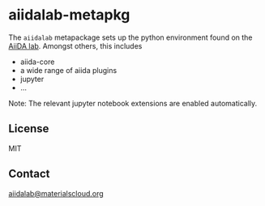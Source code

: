 # aiidalab-metapkg

The `aiidalab` metapackage sets up the python environment found on the 
[AiiDA lab](aiidalab.materialscloud.org).
Amongst others, this includes

 * aiida-core
 * a wide range of aiida plugins
 * jupyter
 * ...

Note: The relevant jupyter notebook extensions are enabled automatically.


## License

MIT

## Contact

aiidalab@materialscloud.org
